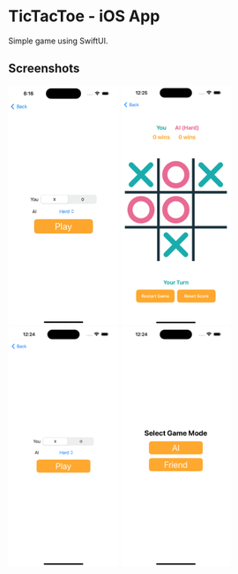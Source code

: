 # TicTacToe - iOS App

Simple game using SwiftUI.

## Screenshots

<p float="left">
    <img src="images/game.gif" width="200" />
    <img src="images/screenshot-1.png" width="200" /> 
    <img src="images/screenshot-2.png" width="200" />
    <img src="images/screenshot-3.png" width="200" />
</p>